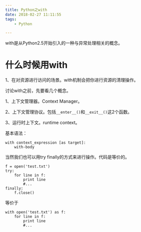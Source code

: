 ```yaml
---
title: Python之with
date: 2018-02-27 11:11:55
tags:
	- Python

---
```




with是从Python2.5开始引入的一种与异常处理相关的概念。

# 什么时候用with

1、在对资源进行访问的场景。with机制会把你进行资源的清理操作。



讨论with之前，先要看几个概念。

1、上下文管理器。Context Manager。

2、上下文管理协议。包括`__enter__()`和`__exit__()`这2个函数。

3、运行时上下文。runtime context。



基本语法：

```
with context_expression [as target]:
	with-body
```

当然我们也可以用try finally的方式来进行操作。代码是等价的。

```
f = open('test.txt')
try:
	for line in f:
		print line
		#...
finally:
	f.close()
```

等价于

```
with open('test.txt') as f:
	for line in f:
		print line
		#...
```

